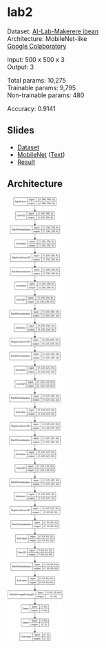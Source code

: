 # lab2
Dataset: [AI-Lab-Makerere ibean](https://github.com/AI-Lab-Makerere/ibean/)  
Architecture: MobileNet-like  
[Google Colaboratory](https://colab.research.google.com/drive/19cWshQX2waa6TngvYv27w0zL0ftr6LjF?usp=sharing)

Input: 500 x 500 x 3  
Output: 3

Total params: 10,275  
Trainable params: 9,795  
Non-trainable params: 480  

Accuracy: 0.9141  

## Slides
* [Dataset](slides/Dataset.pdf)
* [MobileNet](slides/MobileNet.pdf) ([Text](slides/MobileNetText.pdf))
* [Result](slides/Result.pdf)

## Architecture
![architecture](slides/model.png)
